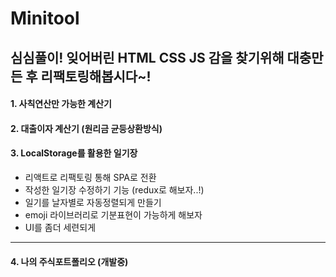 # Minitool

<H2>심심풀이! 잊어버린 HTML CSS JS 감을 찾기위해 대충만든 후 리팩토링해봅시다~!</H1>

<H4>1. 사칙연산만 가능한 계산기</H4>

<H4>2. 대출이자 계산기 (원리금 균등상환방식)</H4>

<H4>3. LocalStorage를 활용한 일기장</H4>

* 리액트로 리팩토링 통해 SPA로 전환
* 작성한 일기장 수정하기 기능 (redux로 해보자..!)
* 일기를 날자별로 자동정렬되게 만들기
* emoji 라이브러리로 기분표현이 가능하게 해보자
* UI를 좀더 세련되게
***
<H4>4. 나의 주식포트폴리오 (개발중)</H4>



